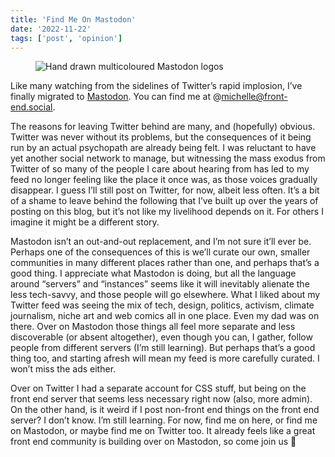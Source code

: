 ```yaml
---
title: 'Find Me On Mastodon'
date: '2022-11-22'
tags: ['post', 'opinion']
---
```


<figure>
  <img src="/find-me-on-mastodon-01.svg" alt="Hand drawn multicoloured Mastodon logos">
</figure>

Like many watching from the sidelines of Twitter’s rapid implosion, I’ve finally migrated to [Mastodon](https://front-end.social/home). You can find me at @michelle@front-end.social.

The reasons for leaving Twitter behind are many, and (hopefully) obvious. Twitter was never without its problems, but the consequences of it being run by an actual psychopath are already being felt. I was reluctant to have yet another social network to manage, but witnessing the mass exodus from Twitter of so many of the people I care about hearing from has led to my feed no longer feeling like the place it once was, as those voices gradually disappear. I guess I’ll still post on Twitter, for now, albeit less often. It’s a bit of a shame to leave behind the following that I’ve built up over the years of posting on this blog, but it’s not like my livelihood depends on it. For others I imagine it might be a different story.

Mastodon isn’t an out-and-out replacement, and I’m not sure it’ll ever be. Perhaps one of the consequences of this is we’ll curate our own, smaller communities in many different places rather than one, and perhaps that’s a good thing. I appreciate what Mastodon is doing, but all the language around “servers” and “instances” seems like it will inevitably alienate the less tech-savvy, and those people will go elsewhere. What I liked about my Twitter feed was seeing the mix of tech, design, politics, activism, climate journalism, niche art and web comics all in one place. Even my dad was on there. Over on Mastodon those things all feel more separate and less discoverable (or absent altogether), even though you can, I gather, follow people from different servers (I’m still learning). But perhaps that’s a good thing too, and starting afresh will mean my feed is more carefully curated. I won’t miss the ads either.

Over on Twitter I had a separate account for CSS stuff, but being on the front end server that seems less necessary right now (also, more admin). On the other hand, is it weird if I post non-front end things on the front end server? I don’t know. I’m still learning. For now, find me on here, or find me on Mastodon, or maybe find me on Twitter too. It already feels like a great front end community is building over on Mastodon, so come join us 🥰
